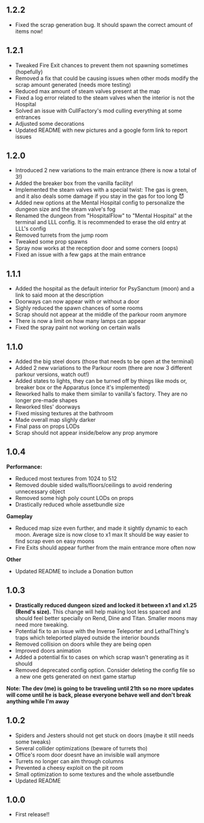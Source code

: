 ## 1.2.2
- Fixed the scrap generation bug. It should spawn the correct amount of items now!
## 1.2.1
- Tweaked Fire Exit chances to prevent them not spawning sometimes (hopefully)
- Removed a fix that could be causing issues when other mods modify the scrap amount generated (needs more testing)
- Reduced max amount of steam valves present at the map
- Fixed a log error related to the steam valves when the interior is not the Hospital
- Solved an issue with CullFactory's mod culling everything at some entrances
- Adjusted some decorations
- Updated README with new pictures and a google form link to report issues
## 1.2.0
- Introduced 2 new variations to the main entrance (there is now a total of 3!)
- Added the breaker box from the vanilla facility!
- Implemented the steam valves with a special twist: The gas is green, and it also deals some damage if you stay in the gas for too long 😈
- Added new options at the Mental Hospital config to personalize the dungeon size and the steam valve's fog
- Renamed the dungeon from "HospitalFlow" to "Mental Hospital" at the terminal and LLL config. It is recommended to erase the old entry at LLL's config
- Removed turrets from the jump room
- Tweaked some prop spawns
- Spray now works at the reception door and some corners (oops)
- Fixed an issue with a few gaps at the main entrance

## 1.1.1
- Added the hospital as the default interior for PsySanctum (moon) and a link to said moon at the description
- Doorways can now appear with or without a door
- Sighly reduced the spawn chances of some rooms
- Scrap should not appear at the middle of the parkour room anymore
- There is now a limit on how many lamps can appear
- Fixed the spray paint not working on certain walls

## 1.1.0
- Added the big steel doors (those that needs to be open at the terminal)
- Added 2 new variations to the Parkour room (there are now 3 different parkour versions, watch out!)
- Added states to lights, they can be turned off by things like mods or, breaker box or the Apparatus (once it's implemented)
- Reworked halls to make them similar to vanilla's factory. They are no longer pre-made shapes
- Reworked tiles' doorways
- Fixed missing textures at the bathroom
- Made overall map slighly darker
- Final pass on props LODs
- Scrap should not appear inside/below any prop anymore

## 1.0.4
**Performance:** 
- Reduced most textures from 1024 to 512 
- Removed double sided walls/floors/ceilings to avoid rendering unnecessary object 
- Removed some high poly count LODs on props 
- Drastically reduced whole assetbundle size

**Gameplay**
- Reduced map size even further, and made it sightly dynamic to each moon. Average size is now close to x1 max It should be way easier to find scrap even on easy moons 
- Fire Exits should appear further from the main entrance more often now 

**Other**
- Updated README to include a Donation button

## 1.0.3
- **Drastically reduced dungeon sized and locked it between x1 and x1.25 (Rend's size).** This change will help making loot less sparced and should feel better specially on Rend, Dine and Titan. Smaller moons may need more tweaking. 
- Potential fix to an issue with the Inverse Teleporter and LethalThing's traps which teleported played outside the interior bounds 
- Removed collision on doors while they are being open 
- Improved doors animation 
- Added a potential fix to cases on which scrap wasn't generating as it should 
- Removed deprecated config option. Consider deleting the config file so a new one gets generated on next game startup 

**Note: The dev (me) is going to be traveling until 21th so no more updates will come until he is back, please everyone behave well and don't break anything while I'm away**
## 1.0.2
- Spiders and Jesters should not get stuck on doors (maybe it still needs some tweaks)
- Several collider optimizations (beware of turrets tho)
- Office's room door doesnt have an invisible wall anymore
- Turrets no longer can aim through columns
- Prevented a cheesy exploit on the pit room
- Small optimization to some textures and the whole assetbundle
- Updated README
## 1.0.0
- First release!!
